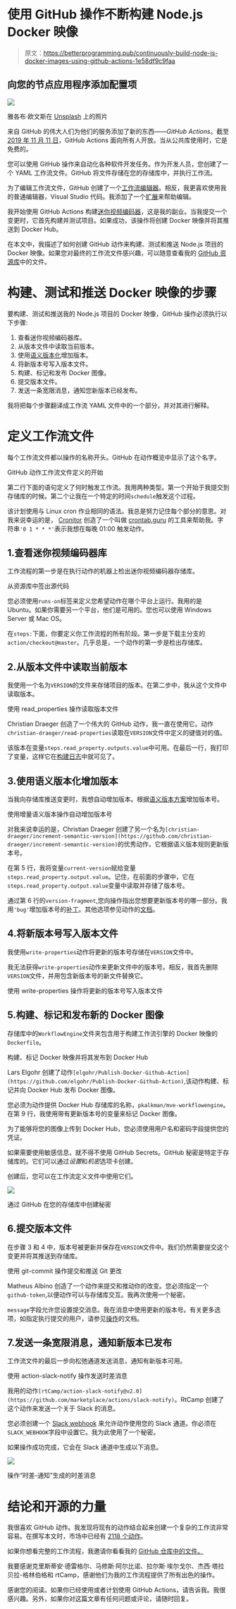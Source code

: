 # 使用 GitHub 操作不断构建 Node.js Docker 映像

> 原文：<https://betterprogramming.pub/continuously-build-node-js-docker-images-using-github-actions-1e58df9c9faa>

## 向您的节点应用程序添加配置项

![](img/e33d56cfe7b6fa11aa956f5782c1b4a3.png)

雅各布·欧文斯在 [Unsplash](https://unsplash.com/s/photos/action?utm_source=unsplash&utm_medium=referral&utm_content=creditCopyText) 上的照片

来自 GitHub 的伟大人们为他们的服务添加了新的东西——*GitHub Actions*。截至[2019 年 11 月 11 日](https://github.blog/changelog/2019-11-11-github-actions-is-generally-available)，GitHub Actions 面向所有人开放。当从公共库使用时，它是免费的。

您可以使用 GitHub 操作来自动化各种软件开发任务。作为开发人员，您创建了一个 YAML 工作流文件。GitHub 将文件存储在您的存储库中，并执行工作流。

为了编辑工作流文件，GitHub 创建了一个[工作流编辑器](https://github.blog/2019-10-01-new-workflow-editor-for-github-actions/)。相反，我更喜欢使用我的普通编辑器，Visual Studio 代码。我添加了一个[扩展](https://github.com/formulahendry/vscode-github-actions)来帮助编辑。

我开始使用 GitHub Actions 构建[迷你视频编码器](https://github.com/PatrickKalkman/MiniVideoEncoder)，这是我的副业。当我提交一个变更时，它首先构建并测试项目。如果成功，该操作将创建 Docker 映像并将其推送到 Docker Hub。

在本文中，我描述了如何创建 GitHub 动作来构建、测试和推送 Node.js 项目的 Docker 映像。如果您对最终的工作流文件感兴趣，可以随意查看我的 [GitHub 资源库](https://github.com/PatrickKalkman/MiniVideoEncoder/blob/master/.github/workflows/workflowengine.yml)中的文件。

# 构建、测试和推送 Docker 映像的步骤

要构建、测试和推送我的 Node.js 项目的 Docker 映像，GitHub 操作必须执行以下步骤:

1.  查看迷你视频编码器库。
2.  从版本文件中读取当前版本。
3.  使用[语义版本化](https://semver.org/)增加版本。
4.  将新版本号写入版本文件。
5.  构建、标记和发布 Docker 图像。
6.  提交版本文件。
7.  发送一条宽限消息，通知您新版本已经发布。

我将把每个步骤翻译成工作流 YAML 文件中的一个部分，并对其进行解释。

# 定义工作流文件

每个工作流文件都以操作的名称开头。GitHub 在动作概览中显示了这个名字。

GitHub 动作工作流文件定义的开始

第二行下面的语句定义了何时触发工作流。我用两种类型。第一个开始于我提交到存储库的时候。第二个让我在一个特定的时间`schedule`触发这个过程。

该计划使用与 Linux cron 作业相同的语法。我总是努力记住每个部分的意思。对我来说幸运的是， [Cronitor](https://cronitor.io/) 创造了一个叫做 [crontab.guru](https://crontab.guru/#0_1_*_*_*) 的工具来帮助我。字符串`'0 1 * * *'`表示我想在每晚 01:00 触发动作。

## 1.查看迷你视频编码器库

工作流程的第一步是在执行动作的机器上检出迷你视频编码器存储库。

从资源库中签出源代码

您必须使用`runs-on`标签来定义您希望动作在哪个平台上运行。我用的是 Ubuntu。如果你需要另一个平台，他们是可用的。您也可以使用 Windows Server 或 Mac OS。

在`steps:`下面，你要定义你工作流程的所有阶段。第一步是下载主分支的`action/checkout@master`。几乎总是，一个动作的第一步是检出存储库。

## 2.从版本文件中读取当前版本

我使用一个名为`VERSION`的文件来存储项目的版本。在第二步中，我从这个文件中读取版本。

使用 read_properties 操作读取版本文件

Christian Draeger 创造了一个伟大的 GitHub 动作，我一直在使用它。动作`christian-draeger/read-properties`读取在`VERSION`文件中定义的键值对的值。

该版本在变量`steps.read_property.outputs.value`中可用。在最后一行，我打印了变量，这样它在[构建日志](https://github.com/PatrickKalkman/MiniVideoEncoder/runs/433032036?check_suite_focus=true)中就可见了。

## 3.使用语义版本化增加版本

当我向存储库推送变更时，我想自动增加版本。根据[语义版本方案](https://semver.org/)增加版本号。

使用增量语义版本操作自动增加版本号

对我来说幸运的是，Christian Draeger 创建了另一个名为`[christian-draeger/increment-semantic-version](https://github.com/christian-draeger/increment-semantic-version)`的优秀动作，它根据语义版本规则更新版本号。

在第 5 行，我将变量`current-version`赋给变量`steps.read_property.output.value`。记住，在前面的步骤中，它在`steps.read_property.output.value`变量中读取并存储了版本号。

通过第 6 行的`version-fragment`,您向操作指出您想要更新版本号的哪一部分。我用`'bug'`增加版本号的[补丁](https://semver.org/)。其他选项参见动作的[文档](https://github.com/christian-draeger/increment-semantic-version)。

## 4.将新版本号写入版本文件

我使用`write-properties`动作将更新的版本号存储在`VERSION`文件中。

我无法获得`write-properties`动作来更新文件中的版本号。相反，我首先删除`VERSION`文件，并用包含新版本号的新文件替换它。

使用 write-properties 操作将更新的版本号写入版本文件

## 5.构建、标记和发布新的 Docker 图像

存储库中的`WorkflowEngine`文件夹包含用于构建工作流引擎的 Docker 映像的`Dockerfile`。

构建、标记 Docker 映像并将其发布到 Docker Hub

Lars Elgohr 创建了动作`[elgohr/Publish-Docker-Github-Action](https://github.com/elgohr/Publish-Docker-Github-Action)`,该动作构建、标记并向 Docker Hub 发布 Docker 图像。

您必须为动作提供 Docker Hub 存储库的名称，`pkalkman/mve-workflowengine`。在第 9 行，我使用带有更新版本号的变量来标记 Docker 图像。

为了能够将您的图像上传到 Docker Hub，您必须使用用户名和密码字段提供您的凭证。

如果需要使用敏感信息，就不得不使用 GitHub Secrets。GitHub 秘密是特定于存储库的。它们可以通过*设置*和*机密*选项卡创建。

创建后，您可以在工作流定义文件中使用它们。

![](img/705b640a5d22ee5c43d8aec1c927db14.png)

通过 GitHub 在您的存储库中创建秘密

## 6.提交版本文件

在步骤 3 和 4 中，版本号被更新并保存在`VERSION`文件中。我们仍然需要提交这个变更并将其推送到存储库。

使用 git-commit 操作提交和推送 Git 更改

Matheus Albino 创造了一个动作来提交和推动你的改变。您必须指定一个`github-token`,以便动作可以与存储库交互。我再次使用一个秘密。

`message`字段允许您设置提交消息。我在消息中使用更新的版本号。有关更多选项，如指定执行提交的用户，请参见[操作](https://github.com/matheusalbino/git-commit)的文档。

## 7.发送一条宽限消息，通知新版本已发布

工作流文件的最后一步向松弛通道发送消息，通知有新版本可用。

使用 action-slack-notify 操作发送时差消息

我用的动作`[rtCamp/action-slack-notify@v2.0](https://github.com/marketplace/actions/slack-notify)`。RtCamp 创建了这个动作来发送一个关于 Slack 的消息。

您必须创建一个 [Slack webhook](https://api.slack.com/tutorials/slack-apps-hello-world) 来允许动作使用您的 Slack 通道。你必须在`SLACK_WEBHOOK`字段中设置它。我为此使用了一个秘密。

如果操作成功完成，它会在 Slack 通道中生成以下消息。

![](img/8485372371f3087bec06c0bd4d37cfac.png)

操作“时差-通知”生成的时差消息

# 结论和开源的力量

我很喜欢 GitHub 动作。我发现将现有的动作结合起来创建一个复杂的工作流非常容易。在撰写本文时，市场中已经有 [2118 个动作](https://github.com/marketplace?type=actions)。

如果你想看完整的工作流程，我邀请你看看我的 [GitHub 仓库中的文件。](https://github.com/PatrickKalkman/MiniVideoEncoder/blob/master/.github/workflows/workflowengine.yml)

我要感谢克里斯蒂安·德雷格尔、马修斯·阿尔比诺、拉尔斯·埃尔戈尔、杰西·塔拉贝拉-格林伯格和 rtCamp，感谢他们为我的工作流程提供了所有出色的操作。

感谢您的阅读。如果你已经使用或者计划使用 GitHub Actions，请告诉我。我很感兴趣。另外，如果你对这篇文章有任何问题或评论，请随时回复。